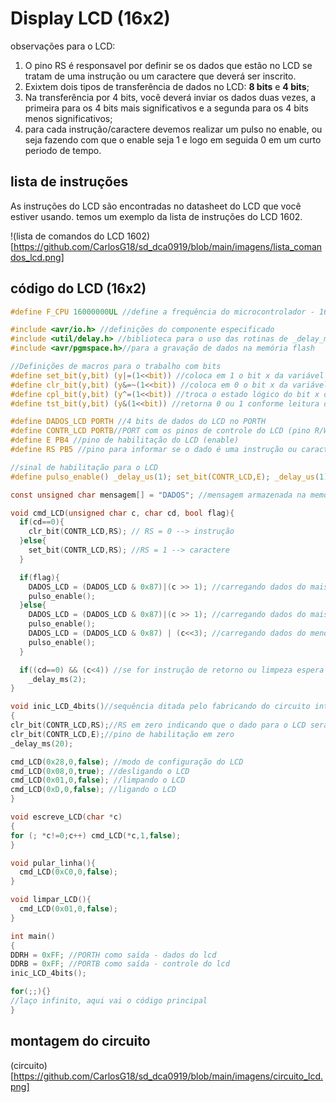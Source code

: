 # Display LCD (16x2)

observações para o LCD:

1. O pino RS é responsavel por definir se os dados que estão no LCD se tratam de uma instrução ou um caractere que deverá ser inscrito.
2. Exixtem dois tipos de transferência de dados no LCD: **8 bits** e **4 bits**;
3. Na transferência por 4 bits, você deverá inviar os dados duas vezes, a primeira para os 4 bits mais significativos e a segunda para os 4 bits menos significativos; 
4. para cada instrução/caractere devemos realizar um pulso no enable, ou seja fazendo com que o enable seja 1 e logo em seguida 0 em um curto periodo de tempo.

## lista de instruções

As instruções do LCD são encontradas no datasheet do LCD que você estiver usando. temos um exemplo da lista de instruções do LCD 1602.

!(lista de comandos do LCD 1602)[https://github.com/CarlosG18/sd_dca0919/blob/main/imagens/lista_comandos_lcd.png]

## código do LCD (16x2)

```c
#define F_CPU 16000000UL //define a frequência do microcontrolador - 16MHz

#include <avr/io.h> //definições do componente especificado
#include <util/delay.h> //biblioteca para o uso das rotinas de _delay_ms e _delay_us()
#include <avr/pgmspace.h>//para a gravação de dados na memória flash

//Definições de macros para o trabalho com bits
#define set_bit(y,bit) (y|=(1<<bit)) //coloca em 1 o bit x da variável Y
#define clr_bit(y,bit) (y&=~(1<<bit)) //coloca em 0 o bit x da variável Y
#define cpl_bit(y,bit) (y^=(1<<bit)) //troca o estado lógico do bit x da variável Y
#define tst_bit(y,bit) (y&(1<<bit)) //retorna 0 ou 1 conforme leitura do bit

#define DADOS_LCD PORTH //4 bits de dados do LCD no PORTH
#define CONTR_LCD PORTB//PORT com os pinos de controle do LCD (pino R/W em 0).
#define E PB4 //pino de habilitação do LCD (enable)
#define RS PB5 //pino para informar se o dado é uma instrução ou caractere

//sinal de habilitação para o LCD
#define pulso_enable() _delay_us(1); set_bit(CONTR_LCD,E); _delay_us(1); clr_bit(CONTR_LCD,E); _delay_us(45)

const unsigned char mensagem[] = "DADOS"; //mensagem armazenada na memória flash

void cmd_LCD(unsigned char c, char cd, bool flag){
  if(cd==0){
    clr_bit(CONTR_LCD,RS); // RS = 0 --> instrução
  }else{
    set_bit(CONTR_LCD,RS); //RS = 1 --> caractere
  }

  if(flag){
    DADOS_LCD = (DADOS_LCD & 0x87)|(c >> 1); //carregando dados do mais significativo
    pulso_enable();
  }else{
    DADOS_LCD = (DADOS_LCD & 0x87)|(c >> 1); //carregando dados do mais significativo
    pulso_enable();
    DADOS_LCD = (DADOS_LCD & 0x87) | (c<<3); //carregando dados do menos significativo
    pulso_enable();
  }

  if((cd==0) && (c<4)) //se for instrução de retorno ou limpeza espera LCD estar pronto
    _delay_ms(2);
}

void inic_LCD_4bits()//sequência ditada pelo fabricando do circuito integrado HD44780
{
clr_bit(CONTR_LCD,RS);//RS em zero indicando que o dado para o LCD será uma instrução
clr_bit(CONTR_LCD,E);//pino de habilitação em zero
_delay_ms(20);

cmd_LCD(0x28,0,false); //modo de configuração do LCD
cmd_LCD(0x08,0,true); //desligando o LCD
cmd_LCD(0x01,0,false); //limpando o LCD
cmd_LCD(0xD,0,false); //ligando o LCD
}

void escreve_LCD(char *c)
{
for (; *c!=0;c++) cmd_LCD(*c,1,false);
}

void pular_linha(){
  cmd_LCD(0xC0,0,false);
}

void limpar_LCD(){
  cmd_LCD(0x01,0,false);
}

int main()
{
DDRH = 0xFF; //PORTH como saída - dados do lcd
DDRB = 0xFF; //PORTB como saída - controle do lcd
inic_LCD_4bits();

for(;;){}
//laço infinito, aqui vai o código principal
}

```

## montagem do circuito 

(circuito)[https://github.com/CarlosG18/sd_dca0919/blob/main/imagens/circuito_lcd.png]